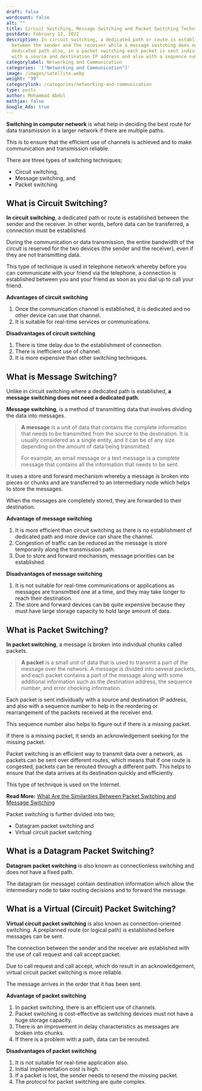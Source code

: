```yaml
---
draft: false
wordcount: false
alt: ""
title: Circuit Switching, Message Switching and Packet Switching Techniques Explained
postdate: February 12, 2022
description: In circuit switching, a dedicated path or route is established
  between the sender and the receiver while a message switching does not need a
  dedicated path also, in a packet switching each packet is sent individually
  with a source and destination IP address and also with a sequence number
categorylabel: Networking and Communication
categories: '["Networking and Communication"]'
image: /images/satellite.webp
weight: "39"
categorylink: /categories/networking-and-communication
type: posts
author: Mohammad Abdul
mathjax: false
Google_Ads: true
---
```


**Switching in computer network** is what help in deciding the best route for data transmission in a larger network if there are multiple paths.

This is to ensure that the efficient use of channels is achieved and to make communication and transmission reliable.

There are three types of switching techniques;

- Circuit switching,
- Message switching, and
- Packet switching

## What is Circuit Switching?

**In circuit switching**, a dedicated path or route is established between the sender and the receiver. In other words, before data can be transferred, a connection must be established.

During the communication or data transmission, the entire bandwidth of the circuit is reserved for the two devices (the sender and the receiver), even if they are not transmitting data.

This type of technique is used in telephone network whereby before you can communicate with your friend via the telephone, a connection is established between you and your friend as soon as you dial up to call your friend.

**Advantages of circuit switching**

1. Once the communication channel is established, it is dedicated and no other device can use that channel.
2. It is suitable for real-time services or communications.

**Disadvantages of circuit switching**

1. There is time delay due to the establishment of connection.
2. There is inefficient use of channel.
3. It is more expensive than other switching techniques.

## What is Message Switching?

Unlike in circuit switching where a dedicated path is established, **a message switching does not need a dedicated path**.

**Message switching**, is a method of transmitting data that involves dividing the data into messages.

> **A message** is a unit of data that contains the complete information that needs to be transmitted from the source to the destination. It is usually considered as a single entity, and it can be of any size depending on the amount of data being transmitted.
>
> For example, an email message or a text message is a complete message that contains all the information that needs to be sent.

It uses a store and forward mechanism whereby a message is broken into pieces or chunks and are transferred to an intermediary node which helps to store the messages.

When the messages are completely stored, they are forwarded to their destination.

**Advantage of message switching**

1. It is more efficient than circuit switching as there is no establishment of dedicated path and more device can share the channel.
2. Congestion of traffic can be reduced as the message is store temporarily along the transmission path.
3. Due to store and forward mechanism, message priorities can be established.

**Disadvantages of message switching**

1. It is not suitable for real-time communications or applications as messages are transmitted one at a time, and they may take longer to reach their destination.
2. The store and forward devices can be quite expensive because they must have large storage capacity to hold large amount of data.

## What is Packet Switching?

**In packet switching**, a message is broken into individual chunks called packets.

> **A packet** is a small unit of data that is used to transmit a part of the message over the network.
> A message is divided into several packets, and each packet contains a part of the message along with some additional information such as the destination address, the sequence number, and error checking information.

Each packet is sent individually with a source and destination IP address, and also with a sequence number to help in the reordering or rearrangement of the packets received at the receiver end.

This sequence number also helps to figure out if there is a missing packet.

If there is a missing packet, it sends an acknowledgement seeking for the missing packet.

Packet switching is an efficient way to transmit data over a network, as packets can be sent over different routes, which means that if one route is congested, packets can be rerouted through a different path. This helps to ensure that the data arrives at its destination quickly and efficiently.

This type of technique is used on the Internet.

**Read More:** [What Are the Similarities Between Packet Switching and Message Switching](/networking/what-are-the-similarities-between-packet-switching-and-message-switching/)

Packet switching is further divided into two;

- Datagram packet switching and
- Virtual circuit packet switching

## What is a Datagram Packet Switching?

**Datagram packet switching** is also known as connectionless switching and does not have a fixed path.

The datagram (or message) contain destination information which allow the intermediary node to take routing decisions and to forward the message.

## What is a Virtual (Circuit) Packet Switching?

**Virtual circuit packet switching** is also known as connection-oriented switching. A preplanned route (or logical path) is established before messages can be sent.

The connection between the sender and the receiver are established with the use of call request and call accept packet.

Due to call request and call accept, which do result in an acknowledgement, virtual circuit packet switching is more reliable.

The message arrives in the order that it has been sent.

**Advantage of packet switching**

1. In packet switching, there is an efficient use of channels.
2. Packet switching is cost-effective as switching devices must not have a huge storage capacity.
3. There is an improvement in delay characteristics as messages are broken into chunks.
4. If there is a problem with a path, data can be rerouted.

**Disadvantages of packet switching**

1. It is not suitable for real-time application also.
2. Initial implementation cost is high.
3. If a packet is lost, the sender needs to resend the missing packet.
4. The protocol for packet switching are quite complex.
